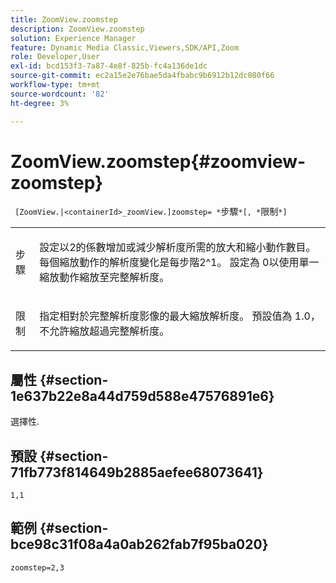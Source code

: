 ```yaml
---
title: ZoomView.zoomstep
description: ZoomView.zoomstep
solution: Experience Manager
feature: Dynamic Media Classic,Viewers,SDK/API,Zoom
role: Developer,User
exl-id: bcd153f3-7a87-4e8f-825b-fc4a136de1dc
source-git-commit: ec2a15e2e76bae5da4fbabc9b6912b12dc080f66
workflow-type: tm+mt
source-wordcount: '82'
ht-degree: 3%

---
```


# ZoomView.zoomstep{#zoomview-zoomstep}

` [ZoomView.|<containerId>_zoomView.]zoomstep= *`步驟`*[, *`限制`*]`

<table id="table_1D425B7685D448459CD3FE8D683C813C"> 
 <tbody> 
  <tr> 
   <td colname="col1"> <p> <span class="codeph"><span class="varname">步驟</span></span> </p> </td> 
   <td colname="col2"> <p> 設定以2的係數增加或減少解析度所需的放大和縮小動作數目。 每個縮放動作的解析度變化是每步階2^1。 設定為<span class="codeph"> 0</span>以使用單一縮放動作縮放至完整解析度。 </p> </td> 
  </tr> 
  <tr> 
   <td colname="col1"> <p> <span class="codeph"><span class="varname">限制</span></span> </p> </td> 
   <td colname="col2"> <p> 指定相對於完整解析度影像的最大縮放解析度。 預設值為<span class="codeph"> 1.0</span>，不允許縮放超過完整解析度。 </p> </td> 
  </tr> 
 </tbody> 
</table>

## 屬性 {#section-1e637b22e8a44d759d588e47576891e6}

選擇性.

## 預設 {#section-71fb773f814649b2885aefee68073641}

`1,1`

## 範例 {#section-bce98c31f08a4a0ab262fab7f95ba020}

`zoomstep=2,3`
